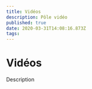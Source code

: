 ```yaml
---
title: Vidéos
description: Pôle vidéo
published: true
date: 2020-03-31T14:08:16.873Z
tags: 
---
```


# Vidéos

Description